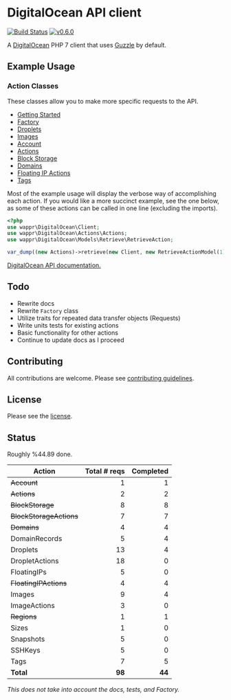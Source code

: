 # DigitalOcean API client

[![Build Status](https://travis-ci.org/wappr/digitalocean.svg?branch=master)](https://travis-ci.org/wappr/digitalocean)
[![v0.6.0](https://img.shields.io/badge/version-v0.7.0-orange.svg)](https://packagist.org/packages/wappr/digitalocean)

A [DigitalOcean](https://m.do.co/c/97ced4f9088d) PHP 7 client that uses [Guzzle](https://github.com/guzzle/guzzle) by default.

## Example Usage

### Action Classes

These classes allow you to make more specific requests to the API.

* [Getting Started](docs/getting-started.md)
* [Factory](docs/factory.md)
* [Droplets](docs/droplets.md)
* [Images](docs/images.md)
* [Account](docs/account.md)
* [Actions](docs/actions.md)
* [Block Storage](docs/block-storage.md)
* [Domains](docs/domains.md)
* [Floating IP Actions](docs/floating-ip-actions.md)
* [Tags](docs/tags.md)

Most of the example usage will display the verbose way of accomplishing each action. If you would like a more
succinct example, see the one below, as some of these actions can be called in one line (excluding the imports).

```php
<?php
use wappr\DigitalOcean\Client;
use wappr\DigitalOcean\Actions\Actions;
use wappr\DigitalOcean\Models\Retrieve\RetrieveAction;

var_dump((new Actions)->retrieve(new Client, new RetrieveActionModel(1))->getBody()->getContents());
```

[DigitalOcean API documentation.](https://developers.digitalocean.com/documentation/v2/)

## Todo

* Rewrite docs
* Rewrite `Factory` class
* Utilize traits for repeated data transfer objects (Requests)
* Write units tests for existing actions
* Basic functionality for other actions
* Continue to update docs as I proceed

## Contributing

All contributions are welcome. Please see [contributing guidelines](CONTRIBUTING.md).

## License

Please see the [license](LICENSE).

## Status

Roughly %44.89 done.

Action                  | Total # reqs  | Completed  |
------------------------|--------------:|-----------:|
~~Account~~ 			| 1				| 1			 |
~~Actions~~				| 2				| 2			 |
~~BlockStorage~~		| 8				| 8			 |
~~BlockStorageActions~~	| 7				| 7			 |
~~Domains~~				| 4				| 4			 |
DomainRecords 			| 5				| 4			 |
Droplets 				| 13			| 4			 |
DropletActions 			| 18			| 0			 |
FloatingIPs 			| 5				| 0			 |
~~FloatingIPActions~~	| 4				| 4			 |
Images 					| 9				| 4			 |
ImageActions			| 3				| 0			 |
~~Regions~~				| 1				| 1			 |
Sizes 					| 1				| 0			 |
Snapshots 				| 5				| 0			 |
SSHKeys 				| 5				| 0			 |
Tags 					| 7				| 5			 |
**Total**               | **98**		| **44**	 |

*This does not take into account the docs, tests, and Factory.*